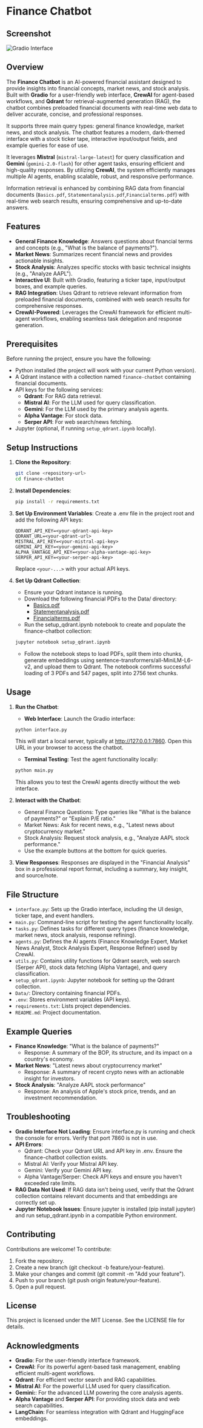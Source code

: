 # Finance Chatbot

## Screenshot
![Gradio Interface](Data/screenshot.png)

## Overview

The **Finance Chatbot** is an AI-powered financial assistant designed to provide insights into financial concepts, market news, and stock analysis. Built with **Gradio** for a user-friendly web interface, **CrewAI** for agent-based workflows, and **Qdrant** for retrieval-augmented generation (RAG), the chatbot combines preloaded financial documents with real-time web data to deliver accurate, concise, and professional responses.

It supports three main query types: general finance knowledge, market news, and stock analysis. The chatbot features a modern, dark-themed interface with a stock ticker tape, interactive input/output fields, and example queries for ease of use.

It leverages **Mistral** (`mistral-large-latest`) for query classification and **Gemini** (`gemini-2.0-flash`) for other agent tasks, ensuring efficient and high-quality responses. By utilizing **CrewAI**, the system efficiently manages multiple AI agents, enabling scalable, robust, and responsive performance.

Information retrieval is enhanced by combining RAG data from financial documents (`Basics.pdf`, `Statementanalysis.pdf`,`Financialterms.pdf`) with real-time web search results, ensuring comprehensive and up-to-date answers.

## Features

- **General Finance Knowledge**: Answers questions about financial terms and concepts (e.g., "What is the balance of payments?").
- **Market News**: Summarizes recent financial news and provides actionable insights.
- **Stock Analysis**: Analyzes specific stocks with basic technical insights (e.g., "Analyze AAPL").
- **Interactive UI**: Built with Gradio, featuring a ticker tape, input/output boxes, and example queries.
- **RAG Integration**: Uses Qdrant to retrieve relevant information from preloaded financial documents, combined with web search results for comprehensive responses.
- **CrewAI-Powered**: Leverages the CrewAI framework for efficient multi-agent workflows, enabling seamless task delegation and response generation.

## Prerequisites

Before running the project, ensure you have the following:

- Python installed (the project will work with your current Python version).
- A Qdrant instance with a collection named `finance-chatbot` containing financial documents.
- API keys for the following services:
  - **Qdrant**: For RAG data retrieval.
  - **Mistral AI**: For the LLM used for query classification.
  - **Gemini**: For the LLM used by the primary analysis agents.
  - **Alpha Vantage**: For stock data.
  - **Serper API**: For web search/news fetching.
- Jupyter (optional, if running `setup_qdrant.ipynb` locally).

## Setup Instructions

1. **Clone the Repository**:
   ```bash
   git clone <repository-url>
   cd finance-chatbot
   ```

2. **Install Dependencies**:
   ```bash
   pip install -r requirements.txt
   ```

3. **Set Up Environment Variables**:
   Create a .env file in the project root and add the following API keys:
   ```
   QDRANT_API_KEY=<your-qdrant-api-key>
   QDRANT_URL=<your-qdrant-url>
   MISTRAL_API_KEY=<your-mistral-api-key>
   GEMINI_API_KEY=<your-gemini-api-key>
   ALPHA_VANTAGE_API_KEY=<your-alpha-vantage-api-key>
   SERPER_API_KEY=<your-serper-api-key>
   ```
   Replace `<your-...>` with your actual API keys.

4. **Set Up Qdrant Collection**:
   - Ensure your Qdrant instance is running.
   - Download the following financial PDFs to the Data/ directory:
     - [Basics.pdf](https://www.researchgate.net/publication/329751607_Basics_of_Finance)
     - [Statementanalysis.pdf](https://charteredonlineupload.wordpress.com/wp-content/uploads/2011/12/financial-statement-analysis-lifa.pdf)
     - [Financialterms.pdf](https://www.plainenglish.co.uk/files/financialguide.pdf)
   - Run the setup_qdrant.ipynb notebook to create and populate the finance-chatbot collection:
   ```bash
   jupyter notebook setup_qdrant.ipynb
   ```
   - Follow the notebook steps to load PDFs, split them into chunks, generate embeddings using sentence-transformers/all-MiniLM-L6-v2, and upload them to Qdrant. The notebook confirms successful loading of 3 PDFs and 547 pages, split into 2756 text chunks.

## Usage

1. **Run the Chatbot**:
   - **Web Interface**: Launch the Gradio interface:
   ```bash
   python interface.py
   ```
   This will start a local server, typically at http://127.0.0.1:7860. Open this URL in your browser to access the chatbot.
   
   - **Terminal Testing**: Test the agent functionality locally:
   ```bash
   python main.py
   ```
   This allows you to test the CrewAI agents directly without the web interface.

2. **Interact with the Chatbot**:
   - General Finance Questions: Type queries like "What is the balance of payments?" or "Explain P/E ratio."
   - Market News: Ask for recent news, e.g., "Latest news about cryptocurrency market."
   - Stock Analysis: Request stock analysis, e.g., "Analyze AAPL stock performance."
   - Use the example buttons at the bottom for quick queries.

3. **View Responses**:
   Responses are displayed in the "Financial Analysis" box in a professional report format, including a summary, key insight, and source/note.

## File Structure

- `interface.py`: Sets up the Gradio interface, including the UI design, ticker tape, and event handlers.
- `main.py`: Command-line script for testing the agent functionality locally.
- `tasks.py`: Defines tasks for different query types (finance knowledge, market news, stock analysis, response refining).
- `agents.py`: Defines the AI agents (Finance Knowledge Expert, Market News Analyst, Stock Analysis Expert, Response Refiner) used by CrewAI.
- `utils.py`: Contains utility functions for Qdrant search, web search (Serper API), stock data fetching (Alpha Vantage), and query classification.
- `setup_qdrant.ipynb`: Jupyter notebook for setting up the Qdrant collection.
- `Data/`: Directory containing financial PDFs.
- `.env`: Stores environment variables (API keys).
- `requirements.txt`: Lists project dependencies.
- `README.md`: Project documentation.

## Example Queries

- **Finance Knowledge**: "What is the balance of payments?"
  - Response: A summary of the BOP, its structure, and its impact on a country's economy.
- **Market News**: "Latest news about cryptocurrency market"
  - Response: A summary of recent crypto news with an actionable insight for investors.
- **Stock Analysis**: "Analyze AAPL stock performance"
  - Response: An analysis of Apple's stock price, trends, and an investment recommendation.

## Troubleshooting

- **Gradio Interface Not Loading**: Ensure interface.py is running and check the console for errors. Verify that port 7860 is not in use.
- **API Errors**:
  - Qdrant: Check your Qdrant URL and API key in .env. Ensure the finance-chatbot collection exists.
  - Mistral AI: Verify your Mistral API key.
  - Gemini: Verify your Gemini API key.
  - Alpha Vantage/Serper: Check API keys and ensure you haven't exceeded rate limits.
- **RAG Data Not Used**: If RAG data isn't being used, verify that the Qdrant collection contains relevant documents and that embeddings are correctly set up.
- **Jupyter Notebook Issues**: Ensure jupyter is installed (pip install jupyter) and run setup_qdrant.ipynb in a compatible Python environment.

## Contributing

Contributions are welcome! To contribute:

1. Fork the repository.
2. Create a new branch (git checkout -b feature/your-feature).
3. Make your changes and commit (git commit -m "Add your feature").
4. Push to your branch (git push origin feature/your-feature).
5. Open a pull request.

## License

This project is licensed under the MIT License. See the LICENSE file for details.

## Acknowledgments

* **Gradio**: For the user-friendly interface framework.
* **CrewAI**: For its powerful agent-based task management, enabling efficient multi-agent workflows.
* **Qdrant**: For efficient vector search and RAG capabilities.
* **Mistral AI**: For the powerful LLM used for query classification.
* **Gemini:**: For the advanced LLM powering the core analysis agents.
* **Alpha Vantage** and **Serper API**: For providing stock data and web search capabilities.
* **LangChain**: For seamless integration with Qdrant and HuggingFace embeddings.
